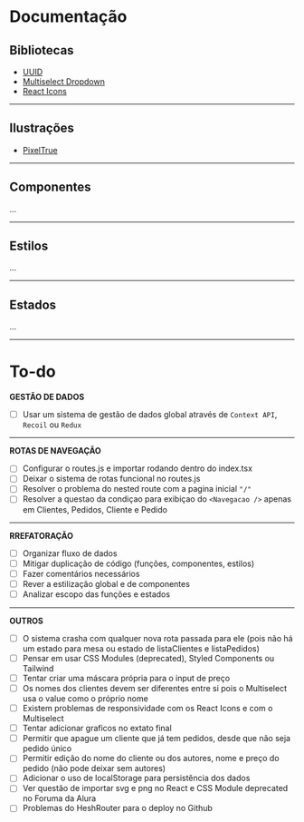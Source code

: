 # Documentação
## Bibliotecas
* [UUID](https://www.npmjs.com/package/uuid)
* [Multiselect Dropdown](https://www.npmjs.com/package/multiselect-react-dropdown)
* [React Icons](https://www.npmjs.com/package/react-icons)
***
## Ilustrações
* [PixelTrue](https://www.pixeltrue.com/free-packs/)
***
## Componentes
...
***
## Estilos
...
***
## Estados
...
***

# To-do
**GESTÃO DE DADOS**
- [ ] Usar um sistema de gestão de dados global através de ```Context API```, ```Recoil``` ou ```Redux```
***
**ROTAS DE NAVEGAÇÃO**
- [ ] Configurar o routes.js e importar rodando dentro do index.tsx
- [ ] Deixar o sistema de rotas funcional no routes.js
- [ ] Resolver o problema do nested route com a pagina inicial ```"/"```
- [ ] Resolver a questao da condiçao para exibiçao do ```<Navegacao />``` apenas em Clientes, Pedidos, Cliente e Pedido
***
**RREFATORAÇÃO**
- [ ] Organizar fluxo de dados
- [ ] Mitigar duplicação de código (funções, componentes, estilos)
- [ ] Fazer comentários necessários
- [ ] Rever a estilização global e de componentes
- [ ] Analizar escopo das funções e estados
***
**OUTROS**
- [ ] O sistema crasha com qualquer nova rota passada para ele (pois não há um estado para mesa ou estado de listaClientes e listaPedidos)
- [ ] Pensar em usar CSS Modules (deprecated), Styled Components ou Tailwind
- [ ] Tentar criar uma máscara própria para o input de preço
- [ ] Os nomes dos clientes devem ser diferentes entre si pois o Multiselect usa o value como o próprio nome
- [ ] Existem problemas de responsividade com os React Icons e com o Multiselect
- [ ] Tentar adicionar graficos no extato final
- [ ] Permitir que apague um cliente que já tem pedidos, desde que não seja pedido único
- [ ] Permitir edição do nome do cliente ou dos autores, nome e preço do pedido (não pode deixar sem autores)
- [ ] Adicionar o uso de localStorage para persistência dos dados
- [ ] Ver questão de importar svg e png no React e CSS Module deprecated no Foruma da Alura
- [ ] Problemas do HeshRouter para o deploy no Github